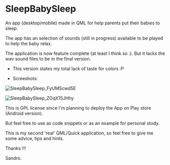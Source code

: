 # SleepBabySleep

An app (desktop/mobile) made in QML for help parents put their babies to sleep.

The app has an selection of sounds (still in progress) available to be played to help the baby relax.

The application is now feature complete (at least I think so :). But it lacks the wav sound files to be in the final version.

* This version states my total lack of taste for colors :P

* Screeshots:

![SleepBabySleep_FyUMScwd5E](https://user-images.githubusercontent.com/2021800/60928968-bc005800-a285-11e9-9d4f-937c1e78c1b2.png)

![SleepBabySleep_ZOqX15JHhy](https://user-images.githubusercontent.com/2021800/61087561-525e8600-a40c-11e9-8b0c-bbc8348c2c76.png)

This is GPL license since I'm planning to deploy the App on Play store (Android version).

But feel free to use as code snippets or as an example for personal study.

This is my second 'real' QML/Quick application, so feel free to give me some advice, tips and hints. 

Thanks !!!

Sandro.
